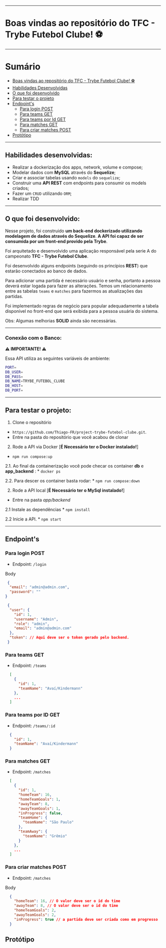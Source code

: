
---

# Boas vindas ao repositório do TFC - Trybe Futebol Clube! ⚽️

---

# Sumário

- [Boas vindas ao repositório do TFC - Trybe Futebol Clube! ⚽️](#boas-vindas-ao-repositório-do-tfc---trybe-futebol-clube-️)
- [Habilidades Desenvolvidas](#habilidades)
- [O que foi desenvolvido](#o-que-foi-desenvolvido)
- [Para testar o projeto](#testar-o-projeto)
- [Endpoint's](#endpoint)
  - [Para login POST](#login)
  - [Para teams GET](#team)
  - [Para teams por Id GET](#teamId)
  - [Para matches GET](#matches)
  - [Para criar matches POST](#matchesPost)
- [Protótipo](#prototipo)

---

## Habilidades desenvolvidas: <a name="habilidades"></a>

 - Realizar a dockerização dos apps, network, volume e compose;
 - Modelar dados com **MySQL** através do **Sequelize**;
 - Criar e associar tabelas usando `models` do `sequelize`;
 - Construir uma **API REST** com endpoints para consumir os models criados;
 - Fazer um `CRUD` utilizando `ORM`;
 - Realizar TDD

---

## O que foi desenvolvido: <a name="o-que-foi-desenvolvido"></a>

Nesse projeto, foi construido **um back-end dockerizado utilizando modelagem de dados através do Sequelize**. **A API foi capaz de ser consumida por um front-end provido pela Trybe**.

Foi arquitetado e desenvolvido uma aplicação responsável pela serie A do campeonato __TFC - Trybe Futebol Clube__. 

Foi desenvolvido alguns endpoints (seguindo os princípios **REST**) que estarão conectados ao banco de dados.

Para adicionar uma partida é necessário usuário e senha, portanto a pessoa deverá estar logada para fazer as alterações. Temos um relacionamento entre as tabelas `teams` e `matches` para fazermos as atualizações das partidas.

Foi implementado regras de negócio para popular adequadamente a tabela disponível no front-end que será exibida para a pessoa usuária do sistema.


Obs: Algumas melhorias **SOLID** ainda são necessárias.

---

### Conexão com o Banco: <a name="conexao-db"></a>

**⚠️ IMPORTANTE! ⚠️**

Essa API utiliza as seguintes variáveis de ambiente:

```sh
PORT=
DB_USER=
DB_PASS=
DB_NAME=TRYBE_FUTEBOL_CLUBE
DB_HOST=
DB_PORT=
```

---

## Para testar o projeto: <a name="testar-o-projeto"></a>

1. Clone o repositório
  * `https://github.com/Thiago-FR/project-trybe-futebol-clube.git`.
  * Entre na pasta do repositório que você acabou de clonar

2. Rode a API via Docker [**É Necessário ter o Docker instalado!**]
  * `npm run compose:up`

  2.1. Ao final da containerização você pode checar os container **db** e **app_backend** :
    * `docker ps`

  2.2. Para descer os container basta rodar:
    * `npm run compose:down`

2. Rode a API local [**É Necessário ter o MySql instalado!**]
  * Entre na pasta *app/backend*

  2.1 Instale as dependências
    * `npm install`

  2.2 Inicie a API.
    * `npm start`

---

## Endpoint's <a name="endpoint"></a>

### Para login POST <a name="login"></a>

* Endpoint: `/login`

Body
```json
 {
  "email": "admin@admin.com",
  "password": ""
}
 ```

```json
 {
  "user": {
    "id": 1,
    "username": "Admin",
    "role": "admin",
    "email": "admin@admin.com"
  },
  "token": // Aqui deve ser o token gerado pelo backend.
 }
```

### Para teams GET <a name="team"></a>

* Endpoint: `/teams`

```json
  [
    {
      "id": 1,
      "teamName": "Avaí/Kindermann"
    },
    ...
  ]
```

### Para teams por ID GET <a name="teamId"></a>

* Endpoint: `/teams/:id`

```json
  {
    "id": 1,
    "teamName": "Avaí/Kindermann"
  }
```

### Para matches GET <a name="matches"></a>

* Endpoint: `/matches`

```json
  [
    {
      "id": 1,
      "homeTeam": 16,
      "homeTeamGoals": 1,
      "awayTeam": 8,
      "awayTeamGoals": 1,
      "inProgress": false,
      "teamHome": {
        "teamName": "São Paulo"
      },
      "teamAway": {
        "teamName": "Grêmio"
      }
    },
    ...
  ]
```

### Para criar matches POST <a name="matchesPost"></a>

* Endpoint: `/matches`

Body
```json
  {
    "homeTeam": 16, // O valor deve ser o id do time
    "awayTeam": 8, // O valor deve ser o id do time
    "homeTeamGoals": 2,
    "awayTeamGoals": 2,
    "inProgress": true // a partida deve ser criada como em progresso
  }
```

## Protótipo <a name="prototipo"></a>